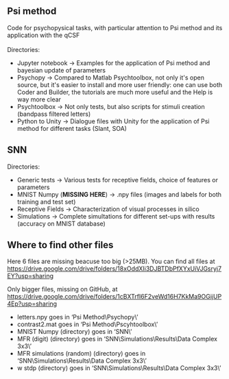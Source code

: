 ## Psi method

Code for psychopysical tasks, with particular attention to Psi method and its application with the qCSF\
\
Directories:
- Jupyter notebook &rarr; Examples for the application of Psi method and bayesian update of parameters
- Psychopy &rarr; Compared to Matlab Psychtoolbox, not only it's open source, but it's easier to install and more user friendly: one can use both Coder and Builder, the tutorials are much more useful and the Help is way more clear
- Psychtoolbox &rarr; Not only tests, but also scripts for stimuli creation (bandpass filtered letters)
- Python to Unity &rarr; Dialogue files with Unity for the application of Psi method for different tasks (Slant, SOA)

## SNN

Directories:
- Generic tests &rarr; Various tests for receptive fields, choice of features or parameters
- MNIST Numpy (**MISSING HERE**) &rarr; .npy files (images and labels for both training and test set)
- Receptive Fields &rarr; Characterization of visual processes in silico
- Simulations &rarr; Complete simultations for different set-ups with results (accuracy on MNIST database)

## Where to find other files

Here 6 files are missing beacuse too big (>25MB). You can find all files at https://drive.google.com/drive/folders/18xOddXIi3DJBTDbPfXYxUiVJGsryj7EY?usp=sharing

Only bigger files, missing on GitHub, at https://drive.google.com/drive/folders/1cBXTrfI6F2veWd16H7KkMa9OGijUP4Ep?usp=sharing 

-	letters.npy goes in ‘Psi Method\Psychopy\’ 
-	contrast2.mat goes in ‘Psi Method\Pscyhtoolbox\’
-	MNIST Numpy (directory) goes in ‘SNN\’
-	MFR (digit) (directory) goes in ‘SNN\Simulations\Results\Data Complex 3x3\’
-	MFR simulations (random) (directory) goes in ‘SNN\Simulations\Results\Data Complex 3x3\’
-	w stdp (directory) goes in ‘SNN\Simulations\Results\Data Complex 3x3\’
